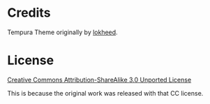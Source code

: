 # Credits

Tempura Theme originally by [lokheed](http://lokheed.deviantart.com/art/Tempura-Theme-32162210).

# License
[Creative Commons Attribution-ShareAlike 3.0 Unported License](license.html)

This is because the original work was released with that CC license.

